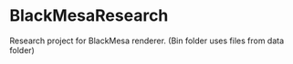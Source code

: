 # BlackMesaResearch

Research project for BlackMesa renderer.
(Bin folder uses files from data folder)
